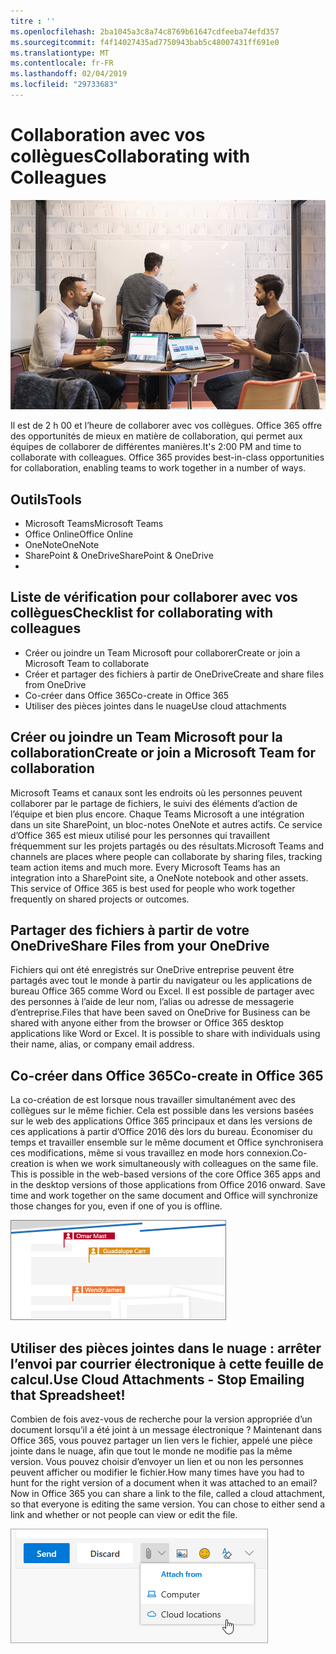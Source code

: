 ```yaml
---
titre : ''
ms.openlocfilehash: 2ba1045a3c8a74c8769b61647cdfeeba74efd357
ms.sourcegitcommit: f4f14027435ad7750943bab5c48007431ff691e0
ms.translationtype: MT
ms.contentlocale: fr-FR
ms.lasthandoff: 02/04/2019
ms.locfileid: "29733683"
---
```

# <a name="collaborating-with-colleagues"></a><span data-ttu-id="f7d35-102">Collaboration avec vos collègues</span><span class="sxs-lookup"><span data-stu-id="f7d35-102">Collaborating with Colleagues</span></span>

![Domicile-travail visual](media/ditl_collab.png)

<span data-ttu-id="f7d35-p101">Il est de 2 h 00 et l’heure de collaborer avec vos collègues. Office 365 offre des opportunités de mieux en matière de collaboration, qui permet aux équipes de collaborer de différentes manières.</span><span class="sxs-lookup"><span data-stu-id="f7d35-p101">It's 2:00 PM and time to collaborate with colleagues. Office 365 provides best-in-class opportunities for collaboration, enabling teams to work together in a number of ways.</span></span> 

## <a name="tools"></a><span data-ttu-id="f7d35-106">Outils</span><span class="sxs-lookup"><span data-stu-id="f7d35-106">Tools</span></span>
- <span data-ttu-id="f7d35-107">Microsoft Teams</span><span class="sxs-lookup"><span data-stu-id="f7d35-107">Microsoft Teams</span></span>
- <span data-ttu-id="f7d35-108">Office Online</span><span class="sxs-lookup"><span data-stu-id="f7d35-108">Office Online</span></span>
- <span data-ttu-id="f7d35-109">OneNote</span><span class="sxs-lookup"><span data-stu-id="f7d35-109">OneNote</span></span>
- <span data-ttu-id="f7d35-110">SharePoint & OneDrive</span><span class="sxs-lookup"><span data-stu-id="f7d35-110">SharePoint & OneDrive</span></span>
- 
## <a name="checklist-for-collaborating-with-colleagues"></a><span data-ttu-id="f7d35-111">Liste de vérification pour collaborer avec vos collègues</span><span class="sxs-lookup"><span data-stu-id="f7d35-111">Checklist for collaborating with colleagues</span></span>
- <span data-ttu-id="f7d35-112">Créer ou joindre un Team Microsoft pour collaborer</span><span class="sxs-lookup"><span data-stu-id="f7d35-112">Create or join a Microsoft Team to collaborate</span></span>
- <span data-ttu-id="f7d35-113">Créer et partager des fichiers à partir de OneDrive</span><span class="sxs-lookup"><span data-stu-id="f7d35-113">Create and share files from OneDrive</span></span> 
- <span data-ttu-id="f7d35-114">Co-créer dans Office 365</span><span class="sxs-lookup"><span data-stu-id="f7d35-114">Co-create in Office 365</span></span> 
- <span data-ttu-id="f7d35-115">Utiliser des pièces jointes dans le nuage</span><span class="sxs-lookup"><span data-stu-id="f7d35-115">Use cloud attachments</span></span>

## <a name="create-or-join-a-microsoft-team-for-collaboration"></a><span data-ttu-id="f7d35-116">Créer ou joindre un Team Microsoft pour la collaboration</span><span class="sxs-lookup"><span data-stu-id="f7d35-116">Create or join a Microsoft Team for collaboration</span></span>

<span data-ttu-id="f7d35-p102">Microsoft Teams et canaux sont les endroits où les personnes peuvent collaborer par le partage de fichiers, le suivi des éléments d’action de l’équipe et bien plus encore. Chaque Teams Microsoft a une intégration dans un site SharePoint, un bloc-notes OneNote et autres actifs. Ce service d’Office 365 est mieux utilisé pour les personnes qui travaillent fréquemment sur les projets partagés ou des résultats.</span><span class="sxs-lookup"><span data-stu-id="f7d35-p102">Microsoft Teams and channels are places where people can collaborate by sharing files, tracking team action items and much more. Every Microsoft Teams has an integration into a SharePoint site, a OneNote notebook and other assets. This service of Office 365 is best used for people who work together frequently on shared projects or outcomes.</span></span> 

## <a name="share-files-from-your-onedrive"></a><span data-ttu-id="f7d35-120">Partager des fichiers à partir de votre OneDrive</span><span class="sxs-lookup"><span data-stu-id="f7d35-120">Share Files from your OneDrive</span></span>
<span data-ttu-id="f7d35-p103">Fichiers qui ont été enregistrés sur OneDrive entreprise peuvent être partagés avec tout le monde à partir du navigateur ou les applications de bureau Office 365 comme Word ou Excel. Il est possible de partager avec des personnes à l’aide de leur nom, l’alias ou adresse de messagerie d’entreprise.</span><span class="sxs-lookup"><span data-stu-id="f7d35-p103">Files that have been saved on OneDrive for Business can be shared with anyone either from the browser or Office 365 desktop applications like Word or Excel. It is possible to share with individuals using their name, alias, or company email address.</span></span> 

## <a name="co-create-in-office-365"></a><span data-ttu-id="f7d35-123">Co-créer dans Office 365</span><span class="sxs-lookup"><span data-stu-id="f7d35-123">Co-create in Office 365</span></span>
<span data-ttu-id="f7d35-p104">La co-création de est lorsque nous travailler simultanément avec des collègues sur le même fichier. Cela est possible dans les versions basées sur le web des applications Office 365 principaux et dans les versions de ces applications à partir d’Office 2016 dès lors du bureau.  Économiser du temps et travailler ensemble sur le même document et Office synchronisera ces modifications, même si vous travaillez en mode hors connexion.</span><span class="sxs-lookup"><span data-stu-id="f7d35-p104">Co-creation is when we work simultaneously with colleagues on the same file. This is possible in the web-based versions of the core Office 365 apps and in the desktop versions of those applications from Office 2016 onward.  Save time and work together on the same document and Office will synchronize those changes for you, even if one of you is offline.</span></span> 

![Auteur de CO dans Word](media/ditl_coauth.png)

## <a name="use-cloud-attachments---stop-emailing-that-spreadsheet"></a><span data-ttu-id="f7d35-128">Utiliser des pièces jointes dans le nuage : arrêter l’envoi par courrier électronique à cette feuille de calcul.</span><span class="sxs-lookup"><span data-stu-id="f7d35-128">Use Cloud Attachments - Stop Emailing that Spreadsheet!</span></span>
<span data-ttu-id="f7d35-p105">Combien de fois avez-vous de recherche pour la version appropriée d’un document lorsqu’il a été joint à un message électronique ? Maintenant dans Office 365, vous pouvez partager un lien vers le fichier, appelé une pièce jointe dans le nuage, afin que tout le monde ne modifie pas la même version.  Vous pouvez choisir d’envoyer un lien et ou non les personnes peuvent afficher ou modifier le fichier.</span><span class="sxs-lookup"><span data-stu-id="f7d35-p105">How many times have you had to hunt for the right version of a document when it was attached to an email? Now in Office 365 you can share a link to the file, called a cloud attachment, so that everyone is editing the same version.  You can chose to either send a link and whether or not people can view or edit the file.</span></span> 

![Pièce jointe dans le nuage](media/ditl_cloudattach.png)

